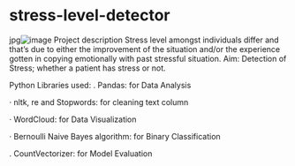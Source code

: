 # stress-level-detector
jpg![image](https://github.com/user-attachments/assets/0825ca3e-f149-494c-a456-a7975b925834)
Project description 
Stress level amongst individuals differ and that’s due to either the improvement of the situation and/or the experience gotten in copying emotionally with past stressful situation.
Aim: 
Detection of Stress; whether a patient has stress or not.

Python Libraries used:
. Pandas: for Data Analysis

· nltk, re and Stopwords: for cleaning text column

· WordCloud: for Data Visualization

· Bernoulli Naive Bayes algorithm: for Binary Classification

. CountVectorizer: for Model Evaluation
